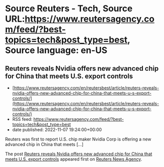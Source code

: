 # Source Reuters - Tech, Source URL:https://www.reutersagency.com/feed/?best-topics=tech&post_type=best, Source language: en-US

## Reuters reveals Nvidia offers new advanced chip for China that meets U.S. export controls
 - [https://www.reutersagency.com/en/reutersbest/article/reuters-reveals-nvidia-offers-new-advanced-chip-for-china-that-meets-u-s-export-controls/](https://www.reutersagency.com/en/reutersbest/article/reuters-reveals-nvidia-offers-new-advanced-chip-for-china-that-meets-u-s-export-controls/)
 - RSS feed: https://www.reutersagency.com/feed/?best-topics=tech&post_type=best
 - date published: 2022-11-07 19:24:00+00:00

<p>Reuters was first to report U.S. chip maker Nvidia Corp is offering a new advanced chip in China that meets [&#8230;]</p>
<p>The post <a href="https://www.reutersagency.com/en/reutersbest/article/reuters-reveals-nvidia-offers-new-advanced-chip-for-china-that-meets-u-s-export-controls/" rel="nofollow">Reuters reveals Nvidia offers new advanced chip for China that meets U.S. export controls</a> appeared first on <a href="https://www.reutersagency.com/en/" rel="nofollow">Reuters News Agency</a>.</p>
